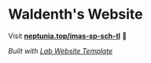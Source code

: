 
# Waldenth's Website

Visit **[neptunia.top/imas-sp-sch-tl](http://neptunia.top/imas-sp-sch-tl)** 🚀

_Built with [Lab Website Template](https://greene-lab.gitbook.io/lab-website-template-docs)_

